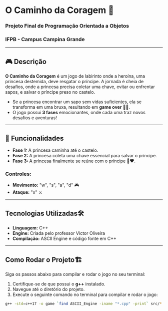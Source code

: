 # O Caminho da Coragem 🏰

### Projeto Final de Programação Orientada a Objetos
### IFPB - Campus Campina Grande

---

## 🎮 Descrição

**O Caminho da Coragem** é um jogo de labirinto onde a heroína, uma princesa destemida, deve resgatar o príncipe. A jornada é cheia de desafios, onde a princesa precisa coletar uma chave, evitar ou enfrentar sapos, e salvar o príncipe preso no castelo.

- Se a princesa encontrar um sapo sem vidas suficientes, ela se transforma em uma bruxa, resultando em **game over** 🧙‍♀️.
- O jogo possui **3 fases** emocionantes, onde cada uma traz novos desafios e aventuras!

---

## 🚀 Funcionalidades

- **Fase 1:** A princesa caminha até o castelo.
- **Fase 2:** A princesa coleta uma chave essencial para salvar o príncipe.
- **Fase 3:** A princesa finalmente se reúne com o príncipe 👑❤️.
  
### Controles:
- **Movimento:** "w", "s", "a", "d" 🎮
- **Ataque:** "x" ⚔️

---

## Tecnologias Utilizadas🛠️

- **Linguagem:** C++
- **Engine:** Criada pelo professor Victor Oliveira
- **Compilação:** ASCII Engine e código fonte em C++

---

## Como Rodar o Projeto🏗️ 

Siga os passos abaixo para compilar e rodar o jogo no seu terminal:

1. Certifique-se de que possui o **g++** instalado.
2. Navegue até o diretório do projeto.
3. Execute o seguinte comando no terminal para compilar e rodar o jogo:

```bash
g++ -std=c++17 -o game `find ASCII_Engine -iname "*.cpp" -print` src/*.cpp && ./game
